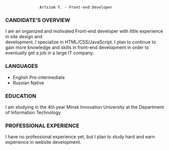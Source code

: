                    Artsiom Y. - Front-end Developer 
 
### CANDIDATE’S OVERVIEW

I am an organized and motivated Front-end developer with little experience in site design and  
development. I specialize in HTML/CSS/JavaScript. I plan to continue to gain more knowledge and skills 
in front-end development in order to eventually get a job in a large IT company. 


### LANGUAGES 

- English  Pre-intermediate
- Russian  Native 
 
 
### EDUCATION 

  I am studying in the 4th year Minsk Innovation University at the Department of Information Technology 
 
 
### PROFESSIONAL EXPERIENCE 

  I have no professional experience yet, but I plan to study hard and earn experience in website development.

